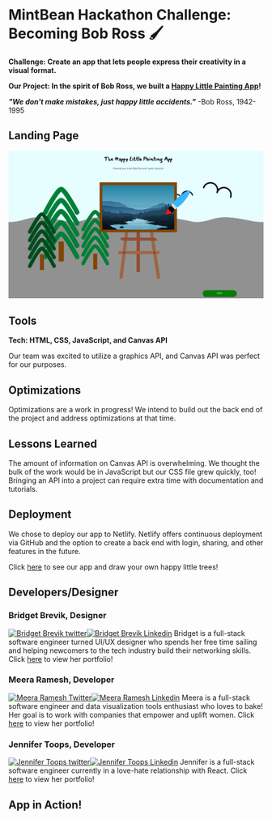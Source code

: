 # MintBean Hackathon Challenge: Becoming Bob Ross :paintbrush:
**Challenge: Create an app that lets people express their creativity in a visual format.**

**Our Project: In the spirit of Bob Ross, we built a [Happy Little Painting App](https://happy-little-painting-app.netlify.app)!**

***"We don't make mistakes, just happy little accidents."*** -Bob Ross, 1942-1995
## Landing Page
![Landing page](landingPage.png)
## Tools
**Tech: HTML, CSS, JavaScript, and Canvas API**

Our team was excited to utilize a graphics API, and Canvas API was perfect for our purposes.
## Optimizations

Optimizations are a work in progress! We intend to build out the back end of the project and address optimizations at that time.

## Lessons Learned
The amount of information on Canvas API is overwhelming. We thought the bulk of the work would be in JavaScript but our CSS file grew quickly, too! Bringing an API into a project can require extra time with documentation and tutorials. 
## Deployment
We chose to deploy our app to Netlify. Netlify offers continuous deployment via GitHub and the option to create a back end with login, sharing, and other features in the future. 

Click [here](https://happy-little-painting-app.netlify.app) to see our app and draw your own happy little trees!
## Developers/Designer
### Bridget Brevik, Designer
<a href="https://twitter.com/theDevBee" target="blank"><img src="https://img.shields.io/twitter/follow/theDevBee?logo=twitter&style=for-the-badge" alt="Bridget Brevik twitter" /></a><a href="https://linkedin.com/in/bridgetb/" target="blank"><img src="https://cdn.jsdelivr.net/npm/simple-icons@3.0.1/icons/linkedin.svg" background-color="blue" alt="Bridget Brevik Linkedin" height="30" width="40" /></a>
Bridget is a full-stack software engineer turned UI/UX designer who spends her free time sailing and helping newcomers to the tech industry build their networking skills. Click [here](https://thedeveloperbee.com/) to view her portfolio!
### Meera Ramesh, Developer
<a href="https://twitter.com/Meerarams" target="blank"><img src="https://img.shields.io/twitter/follow/Meerarams?logo=twitter&style=for-the-badge" alt="Meera Ramesh Twitter" /></a><a href="https://www.linkedin.com/in/meeraramesh/" target="blank"><img src="https://cdn.jsdelivr.net/npm/simple-icons@3.0.1/icons/linkedin.svg" background-color="blue" alt="Meera Ramesh Linkedin" height="30" width="40" /></a>
Meera is a full-stack software engineer and data visualization tools enthusiast who loves to bake! Her goal is to work with companies that empower and uplift women. Click [here](https://meeraportfolio.netlify.app/) to view her portfolio!

### Jennifer Toops, Developer
<a href="https://twitter.com/jennifertoops" target="blank"><img src="https://img.shields.io/twitter/follow/jennifertoops?logo=twitter&style=for-the-badge" alt="Jennifer Toops twitter"/></a><a href="https://linkedin.com/in/jennifertoops" target="blank"><img src="https://cdn.jsdelivr.net/npm/simple-icons@3.0.1/icons/linkedin.svg" background-color="blue" alt="Jennifer Toops Linkedin" height="30" width="40" /></a>
Jennifer is a full-stack software engineer currently in a love-hate relationship with React. Click [here](https://jennifertoops.netlify.app) to view her portfolio!   

## App in Action!


